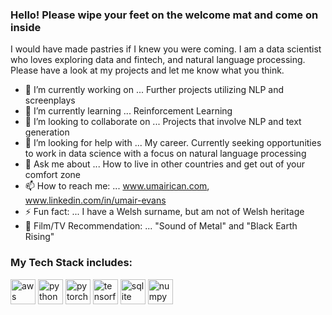 ### Hello! Please wipe your feet on the welcome mat and come on inside

I would have made pastries if I knew you were coming. I am a data scientist who loves exploring data and fintech, and natural language processing. Please have a look at my projects and let me know what you think.


- 🔭 I’m currently working on ... Further projects utilizing NLP and screenplays
- 🌱 I’m currently learning ... Reinforcement Learning
- 👯 I’m looking to collaborate on ... Projects that involve NLP and text generation
- 🤔 I’m looking for help with ... My career. Currently seeking opportunities to work in data science with a focus on natural language processing
- 💬 Ask me about ... How to live in other countries and get out of your comfort zone
- 📫 How to reach me: ... www.umairican.com, www.linkedin.com/in/umair-evans
- ⚡ Fun fact: ... I have a Welsh surname, but am not of Welsh heritage
- 🎦 Film/TV Recommendation: ... "Sound of Metal" and "Black Earth Rising"

### My Tech Stack includes:

<p align="left"><img src="https://www.vectorlogo.zone/logos/amazon_aws/amazon_aws-icon.svg" alt="aws" width="40" height="40"/>
<img src="https://www.vectorlogo.zone/logos/python/python-icon.svg" alt="python" width="40" height="40"/> <img
src="https://www.vectorlogo.zone/logos/pytorch/pytorch-icon.svg" alt="pytorch" width="40" height="40"/> <img 
src="https://www.vectorlogo.zone/logos/tensorflow/tensorflow-icon.svg" alt="tensorflow" width="40" height="40"/> <img
src="https://www.vectorlogo.zone/logos/sqlite/sqlite-icon.svg" alt="sqlite" width="40" height="40"/> <img
src="https://www.vectorlogo.zone/logos/numpy/numpy-icon.svg" alt="numpy" width="40" height="40"/></p><p>&nbsp;</p>
